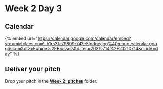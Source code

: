 # Week 2 Day 3

## Calendar

{% embed url="https://calendar.google.com/calendar/embed?src=mietclaes.com\_h1rs31a79809r742e5lpdpegbg%40group.calendar.google.com&ctz=Europe%2FBrussels&dates=20210714%2F20210714&mode=day" %}

## Deliver your pitch

Drop your pitch in the [**Week 2: pitches**](https://drive.google.com/drive/folders/1L_OB3MULf_UiorCBZ-LwpKdAHaCTBSxH?usp=sharing) folder.



